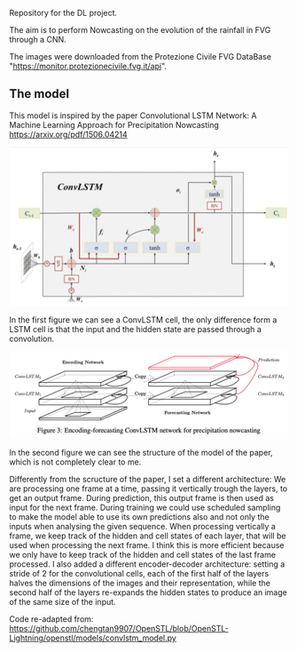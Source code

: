 Repository for the DL project.

The aim is to perform Nowcasting on the evolution of the rainfall in FVG through a CNN.

The images were downloaded from the Protezione Civile FVG DataBase "https://monitor.protezionecivile.fvg.it/api".

## The model

This model is inspired by the paper Convolutional LSTM Network: A Machine Learning
Approach for Precipitation Nowcasting 
https://arxiv.org/pdf/1506.04214

![](./conv_lstm.png)

In the first figure we can see a ConvLSTM cell, the only difference form a LSTM cell is that the input and the hidden state are passed through a convolution. 

![](./model.png)

In the second figure we can see the structure of the model of the paper, which is not completely clear to me.

Differently from the scructure of the paper, I set a different architecture:
We are processing one frame at a time, passing it vertically trough the layers, to get an output frame.
During prediction, this output frame is then used as input for the next frame.
During training we could use scheduled sampling to make the model able to use its own predictions also and not only the inputs when analysing the given sequence.
When processing vertically a frame, we keep track of the hidden and cell states of each layer, that will be used when processing the next frame.
I think this is more efficient because we only have to keep track of the hidden and cell states of the last frame processed.
I also added a different encoder-decoder architecture: setting a stride of 2 for the convolutional cells, each of the first half of the layers halves the dimensions of the images and their representation, while the second half of the layers re-expands the hidden states to produce an image of the same size of the input.


Code re-adapted from: https://github.com/chengtan9907/OpenSTL/blob/OpenSTL-Lightning/openstl/models/convlstm_model.py
